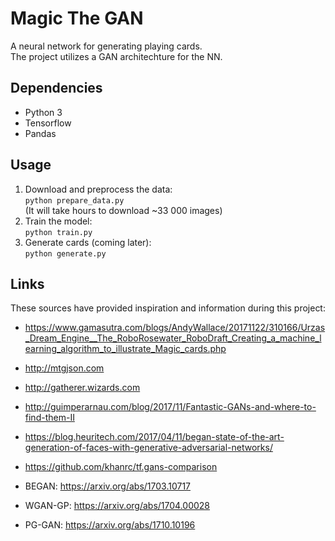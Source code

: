 # Magic The GAN
A neural network for generating playing cards.  
The project utilizes a GAN architechture for the NN.


## Dependencies
- Python 3
- Tensorflow
- Pandas


## Usage
1. Download and preprocess the data:   
`python prepare_data.py`   
(It will take hours to download ~33 000 images)
2. Train the model:   
`python train.py`
3. Generate cards (coming later):   
`python generate.py`


## Links
These sources have provided inspiration and information during this project:
- https://www.gamasutra.com/blogs/AndyWallace/20171122/310166/Urzas_Dream_Engine__The_RoboRosewater_RoboDraft_Creating_a_machine_learning_algorithm_to_illustrate_Magic_cards.php
- http://mtgjson.com
- http://gatherer.wizards.com
- http://guimperarnau.com/blog/2017/11/Fantastic-GANs-and-where-to-find-them-II
- https://blog.heuritech.com/2017/04/11/began-state-of-the-art-generation-of-faces-with-generative-adversarial-networks/
- https://github.com/khanrc/tf.gans-comparison

- BEGAN: https://arxiv.org/abs/1703.10717
- WGAN-GP: https://arxiv.org/abs/1704.00028
- PG-GAN: https://arxiv.org/abs/1710.10196
